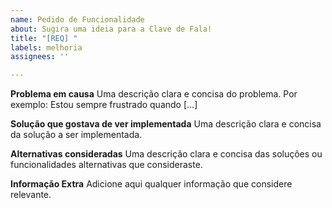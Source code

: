 ```yaml
---
name: Pedido de Funcionalidade
about: Sugira uma ideia para a Clave de Fala!
title: "[REQ] "
labels: melhoria
assignees: ''

---
```


**Problema em causa**
Uma descrição clara e concisa do problema. Por exemplo: Estou sempre frustrado quando [...]

**Solução que gostava de ver implementada**
Uma descrição clara e concisa da solução a ser implementada.

**Alternativas consideradas**
Uma descrição clara e concisa das soluções ou funcionalidades alternativas que consideraste.

**Informação Extra**
Adicione aqui qualquer informação que considere relevante.
